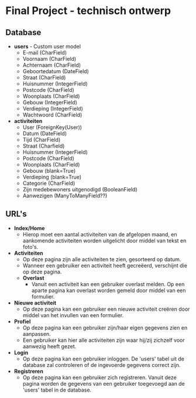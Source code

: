 # Final Project - technisch ontwerp

## Database
* **users** - Custom user model
    * E-mail (CharField)
    * Voornaam (CharField)
    * Achternaam (CharField)
    * Geboortedatum (DateField)
    * Straat (CharField)
    * Huisnummer (IntegerField)
    * Postcode (CharField)
    * Woonplaats (CharField)
    * Gebouw (IntegerField)
    * Verdieping (IntegerField)
    * Wachtwoord (CharField)
* **activiteiten**
    * User (ForeignKey(User))
    * Datum (DateField)
    * Tijd (CharField)
    * Straat (Charfield)
    * Huisnummer (IntegerField)
    * Postcode (CharField)
    * Woonplaats (CharField)
    * Gebouw (blank=True)
    * Verdieping (blank=True)
    * Categorie (CharField)
    * Zijn medebewoners uitgenodigd (BooleanField)
    * Aanwezigen (ManyToManyField??)

## URL's
* **Index/Home**
    * Hierop moet een aantal activiteiten van de afgelopen maand, en aankomende activiteiten worden uitgelicht door middel van tekst en foto's. 
* **Activiteiten**
    * Op deze pagina zijn alle activiteiten te zien, gesorteerd op datum.
    * Wanneer een gebruiker een activiteit heeft gecreëerd, verschijnt die op deze pagina. 
    * **Overlast**
        * Vanuit een activiteit kan een gebruiker overlast melden. Op een aparte pagina kan overlast worden gemeld door middel van een formulier. 
* **Nieuwe activiteit**
    * Op deze pagina kan een gebruiker een nieuwe activiteit creëren door middel van het invullen van een formulier.
* **Profiel**
    * Op deze pagina kan een gebruiker zijn/haar eigen gegevens zien en aanpassen.
    * Een gebruiker kan hier alle activiteiten zijn waar hij/zij zichzelf voor aanwezig heeft gezet.
* **Login**
    * Op deze pagina kan een gebruiker inloggen. De 'users' tabel uit de database zal controleren of de ingevoerde gegevens correct zijn.
* **Registreren**
    * Op deze pagina kan een gebruiker zich registreren. Vanuit deze pagina worden de gegevens van een gebruiker toegevoegd aan de 'users' tabel in de database. 